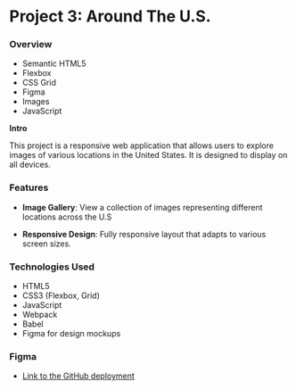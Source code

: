 # Project 3: Around The U.S.

### Overview

- Semantic HTML5
- Flexbox
- CSS Grid
- Figma
- Images
- JavaScript

**Intro**

This project is a responsive web application that allows users to explore images of various locations in the United States. It is designed to display on all devices.

### Features

- **Image Gallery**: View a collection of images representing different locations across the U.S

- **Responsive Design**: Fully responsive layout that adapts to various screen sizes.

### Technologies Used

- HTML5
- CSS3 (Flexbox, Grid)
- JavaScript
- Webpack
- Babel
- Figma for design mockups

### Figma

- [Link to the GitHub deployment](https://peyton-vannoy.github.io/se_project_aroundtheus/)
